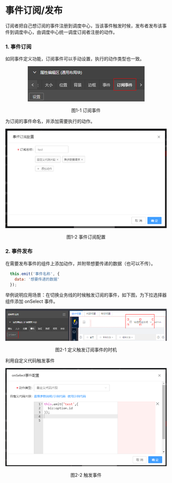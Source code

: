 # 事件订阅/发布

订阅者把自己想订阅的事件注册到调度中心，当该事件触发时候，发布者发布该事件到调度中心，由调度中心统一调度订阅者注册的动作。

### 1. 事件订阅 
如同事件定义功能，订阅事件可以手动设置，执行的动作类型也一致。

<div style="width:100%; text-align: center">
  <img src="./demo/subscribe.png" />
  <p>图1-1 订阅事件</p>
</div>

为订阅的事件命名，并添加需要执行的动作。

<div style="width:100%; text-align: center">
  <img src="./demo/subsConfig.png" />
  <p>图1-2 事件订阅配置</p>
</div>


### 2. 事件发布 

在需要发布事件的组件上添加动作，并附带想要传递的数据（也可以不传）。
```js
  this.emit('事件名称', {
  	data: '想要传递的数据'
  });  
```
举例说明应用场景：在切换业务线的时候触发订阅的事件，如下图，为下拉选择器组件添加 onSelect 事件。

<div style="width:100%; text-align: center">
  <img src="./demo/emit.png" />
  <p>图2-1 定义触发订阅事件的时机</p>
</div>

利用自定义代码触发事件

<div style="width:100%; text-align: center">
  <img src="./demo/emitConfig.png" />
  <p>图2-2 触发事件</p>
</div>
